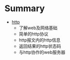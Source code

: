 # Summary

* [http](http/http.md)
   * 了解web及网络基础
   * 简单的http协议
   * http报文内的http信息
   * 返回结果的http状态码
   * 与http协作的web服务器

